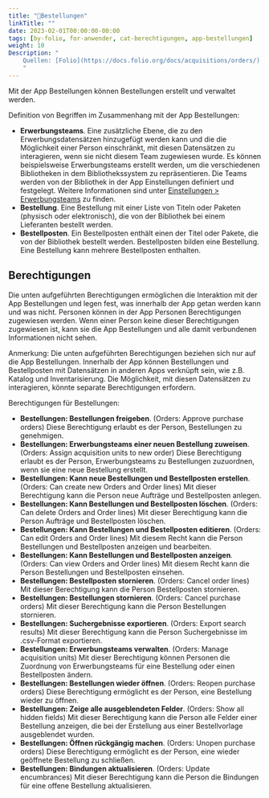 ```yaml
---
title: "📱Bestellungen"
linkTitle: ""
date: 2023-02-01T00:00:00-00:00
tags: [by-folio, for-anwender, cat-berechtigungen, app-bestellungen]
weight: 10
Description: "
    Quellen: [Folio](https://docs.folio.org/docs/acquisitions/orders/) & [GBV](https://info.gbv.de/pages/viewpage.action?pageId=839188626)
    "
---
```


Mit der App Bestellungen können Bestellungen erstellt und verwaltet werden.

Definition von Begriffen im Zusammenhang mit der App Bestellungen:

-   **Erwerbungsteams**. Eine zusätzliche Ebene, die zu den Erwerbungsdatensätzen hinzugefügt werden kann und die die Möglichkeit einer Person einschränkt, mit diesen Datensätzen zu interagieren, wenn sie nicht diesem Team zugewiesen wurde. Es können beispielsweise Erwerbungsteams erstellt werden, um die verschiedenen Bibliotheken in dem Bibliothekssystem zu repräsentieren. Die Teams werden von der Bibliothek in der App Einstellungen definiert und festgelegt. Weitere Informationen sind unter [Einstellungen > Erwerbungsteams](https://info.gbv.de/pages/viewpage.action?pageId=849379720) zu finden.
-   **Bestellung**. Eine Bestellung mit einer Liste von Titeln oder Paketen (physisch oder elektronisch), die von der Bibliothek bei einem Lieferanten bestellt werden.
-   **Bestellposten**. Ein Bestellposten enthält einen der Titel oder Pakete, die von der Bibliothek bestellt werden. Bestellposten bilden eine Bestellung. Eine Bestellung kann mehrere Bestellposten enthalten.

## Berechtigungen

Die unten aufgeführten Berechtigungen ermöglichen die Interaktion mit der App Bestellungen und legen fest, was innerhalb der App getan werden kann und was nicht. Personen können in der App Personen Berechtigungen zugewiesen werden. Wenn einer Person keine dieser Berechtigungen zugewiesen ist, kann sie die App Bestellungen und alle damit verbundenen Informationen nicht sehen.

Anmerkung: Die unten aufgeführten Berechtigungen beziehen sich nur auf die App Bestellungen. Innerhalb der App können Bestellungen und Bestellposten mit Datensätzen in anderen Apps verknüpft sein, wie z.B. Katalog und Inventarisierung. Die Möglichkeit, mit diesen Datensätzen zu interagieren, könnte separate Berechtigungen erfordern.

Berechtigungen für Bestellungen:

-   **Bestellungen: Bestellungen freigeben**. (Orders: Approve purchase orders)
    Diese Berechtigung erlaubt es der Person, Bestellungen zu genehmigen.
-   **Bestellungen: Erwerbungsteams einer neuen Bestellung zuweisen**. (Orders: Assign acquisition units to new order)
    Diese Berechtigung erlaubt es der Person, Erwerbungsteams zu Bestellungen zuzuordnen, wenn sie eine neue Bestellung erstellt.
-   **Bestellungen: Kann neue Bestellungen und Bestellposten erstellen**. (Orders: Can create new Orders and Order lines)
    Mit dieser Berechtigung kann die Person neue Aufträge und Bestellposten anlegen.
-   **Bestellungen: Kann Bestellungen und Bestellposten löschen**. (Orders: Can delete Orders and Order lines)
    Mit dieser Berechtigung kann die Person Aufträge und Bestellposten löschen.
-   **Bestellungen: Kann Bestellungen und Bestellposten editieren**. (Orders: Can edit Orders and Order lines)
    Mit diesem Recht kann die Person Bestellungen und Bestellposten anzeigen und bearbeiten.
-   **Bestellungen: Kann Bestellungen und Bestellposten anzeigen**. (Orders: Can view Orders and Order lines)
    Mit diesem Recht kann die Person Bestellungen und Bestellposten einsehen.
-   **Bestellungen: Bestellposten stornieren**. (Orders: Cancel order lines)
    Mit dieser Berechtigung kann die Person Bestellposten stornieren.
-   **Bestellungen: Bestellungen stornieren**. (Orders: Cancel purchase orders)
    Mit dieser Berechtigung kann die Person Bestellungen stornieren.
-   **Bestellungen: Suchergebnisse exportieren**. (Orders: Export search results)
    Mit dieser Berechtigung kann die Person Suchergebnisse im .csv-Format exportieren.
-   **Bestellungen: Erwerbungsteams verwalten**. (Orders: Manage acquisition units)
    Mit dieser Berechtigung können Personen die Zuordnung von Erwerbungsteams für eine Bestellung oder einen Bestellposten ändern.
-   **Bestellungen: Bestellungen wieder öffnen**. (Orders: Reopen purchase orders)
    Diese Berechtigung ermöglicht es der Person, eine Bestellung wieder zu öffnen.
-   **Bestellungen: Zeige alle ausgeblendeten Felder**. (Orders: Show all hidden fields)
    Mit dieser Berechtigung kann die Person alle Felder einer Bestellung anzeigen, die bei der Erstellung aus einer Bestellvorlage ausgeblendet wurden.
-   **Bestellungen: Öffnen rückgängig machen**. (Orders: Unopen purchase orders)
    Diese Berechtigung ermöglicht es der Person, eine wieder geöffnete Bestellung zu schließen.
-   **Bestellungen: Bindungen aktualisieren**. (Orders: Update encumbrances)
    Mit dieser Berechtigung kann die Person die Bindungen für eine offene Bestellung aktualisieren.
